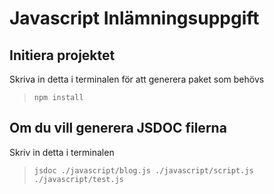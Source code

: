 # Javascript Inlämningsuppgift

## Initiera projektet

Skriva in detta i terminalen för att generera paket som behövs

> ```npm install```

## Om du vill generera JSDOC filerna

Skriv in detta i terminalen

> ```jsdoc ./javascript/blog.js ./javascript/script.js ./javascript/test.js```
